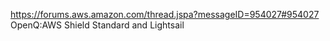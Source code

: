 https://forums.aws.amazon.com/thread.jspa?messageID=954027#954027 OpenQ:AWS Shield Standard and Lightsail 
